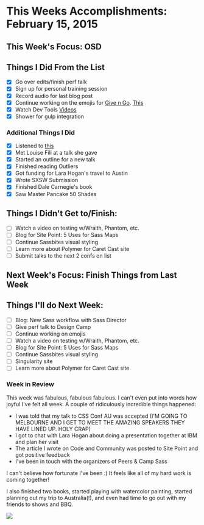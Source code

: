 # This Weeks Accomplishments: February 15, 2015

## This Week's Focus: OSD

## Things I Did From the List
- [x] Go over edits/finish perf talk
- [x] Sign up for personal training session
- [x] Record audio for last blog post
- [x] Continue working on the emojis for [Give n Go](http://give-n-go.co/). [This](https://dribbble.com/shots/1925708-Emojis?list=searches&tag=emojis&offset=0)
- [x] Watch Dev Tools [Videos](http://discover-devtools.codeschool.com/)
- [x] Shower for gulp integration

### Additional Things I Did

- [x] Listened to [this](http://fourhourworkweek.com/2014/08/29/kevin-kelly/)
- [x] Met Louise Fili at a talk she gave
- [x] Started an outline for a new talk
- [x] Finished reading Outliers
- [x] Got funding for Lara Hogan's travel to Austin
- [x] Wrote SXSW Submission
- [x] Finished Dale Carnegie's book
- [x] Saw Master Pancake 50 Shades

## Things I Didn't Get to/Finish:
- [ ] Watch a video on testing w/Wraith, Phantom, etc.
- [ ] Blog for Site Point: 5 Uses for Sass Maps
- [ ] Continue Sassbites visual styling
- [ ] Learn more about Polymer for Caret Cast site
- [ ] Submit talks to the next 2 confs on list

## Next Week's Focus: Finish Things from Last Week

## Things I'll do Next Week:

- [ ] Blog: New Sass workflow with Sass Director
- [ ] Give perf talk to Design Camp
- [ ] Continue working on emojis
- [ ] Watch a video on testing w/Wraith, Phantom, etc.
- [ ] Blog for Site Point: 5 Uses for Sass Maps
- [ ] Continue Sassbites visual styling
- [ ] Singularity site
- [ ] Learn more about Polymer for Caret Cast site

### Week in Review

This week was fabulous, fabulous fabulous. I can't even put into words how joyful I've felt all week. A couple of ridiculously incredible things happened:

* I was told that my talk to CSS Conf AU was accepted (I'M GOING TO MELBOURNE AND I GET TO MEET THE AMAZING SPEAKERS THEY HAVE LINED UP. HOLY CRAP)
* I got to chat with Lara Hogan about doing a presentation together at IBM and plan her visit
* The article I wrote on Code and Community was posted to Site Point and got positive feedback
* I've been in touch with the organizers of Peers & Camp Sass

I can't believe how fortunate I've been :) It feels like all of my hard work is coming together!

I also finished two books, started playing with watercolor painting, started planning out my trip to Australia(!), and even had time to go out with my friends to shows and BBQ.

![](https://scontent-a-dfw.cdninstagram.com/hphotos-xaf1/t51.2885-15/11008069_1403360789969953_159702995_n.jpg)
